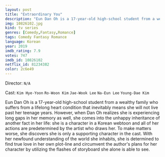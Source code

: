 ```yaml
---
layout: post
title: "Extraordinary You"
description: "Eun Dan Oh is a 17-year-old high-school student from a wealthy family who suffers from a lifelong heart condition that inevitably means she will not live past her teenage years. However, when Dan Oh realizes she is experiencing long gaps in her memory as well, she comes into the unhappy inheritance of another fact in her life: she is a character in a Korean webtoon and all of her actions are predetermined by the artist who draws her. To make matters worse, she discovers she is only a supporting character in the cast. With her newfound.."
img: 10826102.jpg
kind: tv series
genres: [Comedy,Fantasy,Romance]
tags: Comedy Fantasy Romance 
language: Korean
year: 2019
imdb_rating: 7.9
votes: 747
imdb_id: 10826102
netflix_id: 81234382
color: 2c6e49
---
```

Director: `N/A`  

Cast: `Kim Hye-Yoon` `Ro-Woon Kim` `Jae-Wook Lee` `Na-Eun Lee` `Young-Dae Kim` 

Eun Dan Oh is a 17-year-old high-school student from a wealthy family who suffers from a lifelong heart condition that inevitably means she will not live past her teenage years. However, when Dan Oh realizes she is experiencing long gaps in her memory as well, she comes into the unhappy inheritance of another fact in her life: she is a character in a Korean webtoon and all of her actions are predetermined by the artist who draws her. To make matters worse, she discovers she is only a supporting character in the cast. With her newfound understanding of the world she inhabits, she is determined to find true love in her own plot-line and circumvent the author's plans for her character by utilizing the flashes of storyboard she alone is able to see.